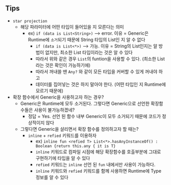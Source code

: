 ## Tips

* `star projection`
    * 해당 파라미터에 어떤 타입이 들어있을 지 모른다는 의미
        * ex) `if (data is List<String>)` --> error. 이유 = Generic은 Runtime에 `소거`되기 때문에 String 타입의 List인 지 알 수 없다
            * `if (data is List<*>)` --> 가능. 이유 = String의 List인지는 알 방법이 없지만, 최소한 List 타입이라는 것은 알 수 있다
            * 따라서 위와 같은 경우 `List`의 funtion을 사용할 수 있다. (최소한 List라는 것은 확인이 가능하기에)
            * 따라서 꺼내쓸 땐 `Any?` 와 같이 모든 타입을 커버할 수 있게 꺼내야 하고
            * 데이터를 집어넣는 것은 하지 말아야 한다. (어떤 타입인 지 Runtime에 모르기 때문에)
* 확장 함수에서 Generic을 사용하고자 하는 경우?
    * Generic은 Runtime에 모두 소거된다. 그렇다면 Generic으로 선언한 확장함수들은 사용이 불가능하겠네?
        * 정답 = Yes. 선언 된 함수 내부 Generic이 모두 소거되기 때문에 코드가 정상적이지 않다
    * 그렇다면 Generic을 살리면서 확장 함수를 정의하고자 할 때는?
        * `inline` + `refied` 키워드를 이용하자
            * ex) `inline fun <refied T> List<*>.hasAnyInstanceOf() : Boolean {return this.any { it is T}`
          * `inline` 키워드로 컴파일 시점에 해당 확장함수를 호출부분에 그대로 구현하기에 타입을 알 수 있다
          * `refied` 키워드는 `inline` 선언 된 `fun` 내에서만 사용이 가능하다. 
          * `inline` 키워드와 `refied` 키워드를 함께 사용하면 Runtime에 Type 정보를 알 수 있다
